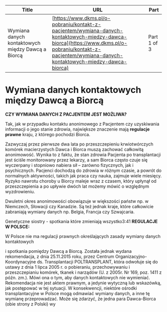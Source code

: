 | **Title**       | **URL**           | **Part**              |
|-----------------|-------------------|-----------------------|
| Wymiana danych kontaktowych między Dawcą a Biorcą         | [https://www.dkms.pl/o-pobraniu/kontakt-z-pacjentem/wymiana-danych-kontaktowych-miedzy-dawca-biorca](https://www.dkms.pl/o-pobraniu/kontakt-z-pacjentem/wymiana-danych-kontaktowych-miedzy-dawca-biorca)    | Part 1 of 3          |

# Wymiana danych kontaktowych między Dawcą a Biorcą

**CZY WYMIANA DANYCH Z PACJENTEM JEST MOŻLIWA?**


Tak, jak w przypadku kontaktu anonimowego z Pacjentem czy uzyskiwania informacji o jego stanie zdrowia, największe znaczenie mają **regulacje prawne** kraju, z którego pochodzi Biorca.


Zazwyczaj przez pierwsze dwa lata po przeszczepieniu krwiotwórczych komórek macierzystych Dawca i Biorca muszą zachować całkowitą anonimowość. Wynika to z faktu, że stan zdrowia Pacjenta po transplantacji jest ściśle monitorowany przez lekarzy, a sam Biorca często czuje się wyczerpany i stopniowo nabiera sił – zarówno fizycznych, jak i psychicznych. Pacjenci dochodzą do zdrowia w różnym czasie, a powrót do normalnych aktywności, takich jak praca czy nauka, zajmuje wiele miesięcy. Ryzyko nawrotu choroby u Biorcy maleje wraz z czasem, który upłynął od przeszczepienia a po upływie dwóch lat możemy mówić o względnym wyzdrowieniu.


Dwuletni okres anonimowości obowiązuje w większości państw np. w Niemczech, Słowacji czy Kanadzie. Są też jednak kraje, które całkowicie zabraniają wymiany danych np. Belgia, Francja czy Szwajcaria.


Genetyczne siostry \- spotkania które zmieniają wszystko3:41
**REGULACJE W POLSCE:**


W Polsce nie ma regulacji prawnych określających zasady wymiany danych kontaktowych   

i spotkania pomiędzy Dawcą a Biorcą. Została jednak wydana rekomendacja, z dnia 25\.11\.2015 roku, przez Centrum Organizacyjno\-Koordynacyjne ds. Transplantacji POLTRANSPLANT, która odwołuje się do ustawy z dnia 1 lipca 2005 r. o pobieraniu, przechowywaniu i przeszczepianiu komórek, tkanek i narządów (U. z 2005r. Nr 169, poz. 1411 z późn. zm.). Mówi ona o tym, aby danych kontaktowych nie wymieniać. Rekomendacja nie jest aktem prawnym, a jedynie wytyczną lub wskazówką, jak postępować w tej sytuacji. W konsekwencji, niektóre ośrodki transplantacyjne w Polsce mogą odmawiać wymiany danych, a inne tę wymianę przeprowadzać. Może się zdarzyć, że jedna para Dawca\-Biorca (obie strony z Polski) wy
